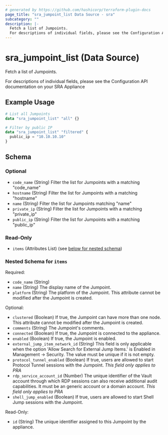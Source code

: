 ```yaml
---
# generated by https://github.com/hashicorp/terraform-plugin-docs
page_title: "sra_jumpoint_list Data Source - sra"
subcategory: ""
description: |-
  Fetch a list of Jumpoints.
  For descriptions of individual fields, please see the Configuration API documentation on your SRA Appliance
---
```


# sra_jumpoint_list (Data Source)

Fetch a list of Jumpoints.

For descriptions of individual fields, please see the Configuration API documentation on your SRA Appliance

## Example Usage

```terraform
# List all Jumpoints
data "sra_jumpoint_list" "all" {}

# Filter by public IP
data "sra_jumpoint_list" "filtered" {
  public_ip = "10.10.10.10"
}
```

<!-- schema generated by tfplugindocs -->
## Schema

### Optional

- `code_name` (String) Filter the list for Jumpoints with a matching "code_name"
- `hostname` (String) Filter the list for Jumpoints with a matching "hostname"
- `name` (String) Filter the list for Jumpoints matching "name"
- `private_ip` (String) Filter the list for Jumpoints with a matching "private_ip"
- `public_ip` (String) Filter the list for Jumpoints with a matching "public_ip"

### Read-Only

- `items` (Attributes List) (see [below for nested schema](#nestedatt--items))

<a id="nestedatt--items"></a>
### Nested Schema for `items`

Required:

- `code_name` (String)
- `name` (String) The display name of the Jumpoint.
- `platform` (String) The platform of the Jumpoint. This attribute cannot be modified after the Jumpoint is created.

Optional:

- `clustered` (Boolean) If true, the Jumpoint can have more than one node. This attribute cannot be modified after the Jumpoint is created.
- `comments` (String) The Jumpoint's comments.
- `connected` (Boolean) If true, the Jumpoint is connected to the appliance.
- `enabled` (Boolean) If true, the Jumpoint is enabled.
- `external_jump_item_network_id` (String) This field is only applicable when the option 'Allow Search for External Jump Items.' is Enabled in Management -> Security. The value must be unique if it is not empty.
- `protocol_tunnel_enabled` (Boolean) If true, users are allowed to start Protocol Tunnel sessions with the Jumpoint. _This field only applies to PRA_
- `rdp_service_account_id` (Number) The unique identifier of the Vault account through which RDP sessions can also receive additional audit capabilities. It must be an generic account or a domain account. _This field only applies to PRA_
- `shell_jump_enabled` (Boolean) If true, users are allowed to start Shell Jump sessions with the Jumpoint.

Read-Only:

- `id` (String) The unique identifier assigned to this Jumpoint by the appliance.
